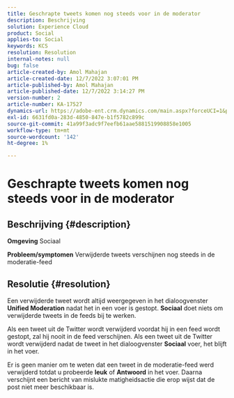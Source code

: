 ```yaml
---
title: Geschrapte tweets komen nog steeds voor in de moderator
description: Beschrijving
solution: Experience Cloud
product: Social
applies-to: Social
keywords: KCS
resolution: Resolution
internal-notes: null
bug: false
article-created-by: Amol Mahajan
article-created-date: 12/7/2022 3:07:01 PM
article-published-by: Amol Mahajan
article-published-date: 12/7/2022 3:14:27 PM
version-number: 2
article-number: KA-17527
dynamics-url: https://adobe-ent.crm.dynamics.com/main.aspx?forceUCI=1&pagetype=entityrecord&etn=knowledgearticle&id=414e15c8-4076-ed11-81aa-6045bd006a22
exl-id: 6631fd0a-283d-4850-847e-b1f5782c899c
source-git-commit: 41a99f3adc9f7eefb61aae5881519908858e1005
workflow-type: tm+mt
source-wordcount: '142'
ht-degree: 1%

---
```


# Geschrapte tweets komen nog steeds voor in de moderator

## Beschrijving {#description}

<b>Omgeving</b>
Sociaal


<b>Probleem/symptomen</b>
Verwijderde tweets verschijnen nog steeds in de moderatie-feed


## Resolutie {#resolution}


Een verwijderde tweet wordt altijd weergegeven in het dialoogvenster <b>Unified Moderation</b> nadat het in een voer is gestopt. <b>Sociaal</b> doet niets om verwijderde tweets in de feeds bij te werken.

Als een tweet uit de Twitter wordt verwijderd voordat hij in een feed wordt gestopt, zal hij nooit in de feed verschijnen. Als een tweet uit de Twitter wordt verwijderd nadat de tweet in het dialoogvenster <b>Sociaal</b> voer, het blijft in het voer.

Er is geen manier om te weten dat een tweet in de moderatie-feed werd verwijderd totdat u probeerde <b>leuk</b> of <b>Antwoord</b> in het voer. Daarna verschijnt een bericht van mislukte matigheidsactie die erop wijst dat de post niet meer beschikbaar is.
